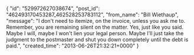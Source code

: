  {
   "id": "529972627038674",
   "post_id": "462493170453287_462528253783112",
   "from_name": "Bill Wiethaup",
   "message": "I don't need to itemize, on the invoice, unless you ask me to. Remember, you are remaining silent on the matter. Yes, just like you said. Maybe I will, maybe I won't lien your legal person. Maybe I'll just take the judgment to the postmaster and shut you down completely until the debt is paid.",
   "created_time": "2013-06-26T21:32:21+0000"
 }
